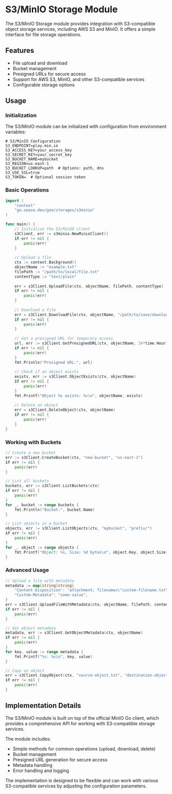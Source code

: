 # S3/MinIO Storage Module

The S3/MinIO Storage module provides integration with S3-compatible object storage services, including AWS S3 and MinIO. It offers a simple interface for file storage operations.

## Features

- File upload and download
- Bucket management
- Presigned URLs for secure access
- Support for AWS S3, MinIO, and other S3-compatible services
- Configurable storage options

## Usage

### Initialization

The S3/MinIO module can be initialized with configuration from environment variables:

```
# S3/MinIO Configuration
S3_ENDPOINT=play.min.io
S3_ACCESS_KEY=your_access_key
S3_SECRET_KEY=your_secret_key
S3_BUCKET_NAME=mybucket
S3_REGION=us-east-1
S3_BUCKET_LOOKUP=path  # Options: path, dns
S3_USE_SSL=true
S3_TOKEN=  # Optional session token
```

### Basic Operations

```go
import (
    "context"
    "go.oease.dev/goe/storages/s3minio"
)

func main() {
    // Initialize the S3/MinIO client
    s3Client, err := s3minio.NewMinioClient()
    if err != nil {
        panic(err)
    }
    
    // Upload a file
    ctx := context.Background()
    objectName := "example.txt"
    filePath := "/path/to/local/file.txt"
    contentType := "text/plain"
    
    err = s3Client.UploadFile(ctx, objectName, filePath, contentType)
    if err != nil {
        panic(err)
    }
    
    // Download a file
    err = s3Client.DownloadFile(ctx, objectName, "/path/to/save/downloaded-file.txt")
    if err != nil {
        panic(err)
    }
    
    // Get a presigned URL for temporary access
    url, err := s3Client.GetPresignedURL(ctx, objectName, 24*time.Hour) // 24 hour expiry
    if err != nil {
        panic(err)
    }
    fmt.Println("Presigned URL:", url)
    
    // Check if an object exists
    exists, err := s3Client.ObjectExists(ctx, objectName)
    if err != nil {
        panic(err)
    }
    fmt.Printf("Object %s exists: %v\n", objectName, exists)
    
    // Delete an object
    err = s3Client.DeleteObject(ctx, objectName)
    if err != nil {
        panic(err)
    }
}
```

### Working with Buckets

```go
// Create a new bucket
err := s3Client.CreateBucket(ctx, "new-bucket", "us-east-1")
if err != nil {
    panic(err)
}

// List all buckets
buckets, err := s3Client.ListBuckets(ctx)
if err != nil {
    panic(err)
}
for _, bucket := range buckets {
    fmt.Println("Bucket:", bucket.Name)
}

// List objects in a bucket
objects, err := s3Client.ListObjects(ctx, "mybucket", "prefix/")
if err != nil {
    panic(err)
}
for _, object := range objects {
    fmt.Printf("Object: %s, Size: %d bytes\n", object.Key, object.Size)
}
```

### Advanced Usage

```go
// Upload a file with metadata
metadata := map[string]string{
    "Content-Disposition": "attachment; filename=\"custom-filename.txt\"",
    "Custom-Metadata": "some-value",
}
err = s3Client.UploadFileWithMetadata(ctx, objectName, filePath, contentType, metadata)
if err != nil {
    panic(err)
}

// Get object metadata
metadata, err := s3Client.GetObjectMetadata(ctx, objectName)
if err != nil {
    panic(err)
}
for key, value := range metadata {
    fmt.Printf("%s: %s\n", key, value)
}

// Copy an object
err = s3Client.CopyObject(ctx, "source-object.txt", "destination-object.txt")
if err != nil {
    panic(err)
}
```

## Implementation Details

The S3/MinIO module is built on top of the official MinIO Go client, which provides a comprehensive API for working with S3-compatible storage services.

The module includes:

- Simple methods for common operations (upload, download, delete)
- Bucket management
- Presigned URL generation for secure access
- Metadata handling
- Error handling and logging

The implementation is designed to be flexible and can work with various S3-compatible services by adjusting the configuration parameters.